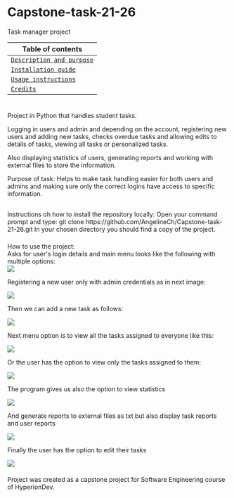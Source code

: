 # Capstone-task-21-26

Task manager project



| Table of contents          | 
| ---------------------------| 
| <a href="#Project">`Description and purpose`</a> | 
| <a href="#Install">`Installation guide`</a>      |
| <a href="#Use">`Usage instructions`</a>          |
| <a href="#Credits">`Credits`</a>                 |

  
  
  
  

<h1 id="Project"></h1>
Project in Python that handles student tasks. 
  
Logging in users and admin and depending on the account, registering new users and adding new tasks, checks overdue tasks and allowing edits
to details of tasks, viewing all tasks or personalized tasks.
  
Also displaying statistics of users,  generating reports and working with external files to store the information.


Purpose of task: Helps to make task handling easier for both users and admins and making sure only the correct logins have access to specific information.

  
<h2 id="Install"></h2>
Instructions oh how to install the repository locally: 
Open your command prompt and type: git clone https://github.com/AngelineCh/Capstone-task-21-26.git
In your chosen directory you should find a copy of the project.




<h3 id="Use"></h3>  
How to use the project:
<br>
Asks for user's login details and main menu looks like the following with multiple options:
<br>

<img src="https://user-images.githubusercontent.com/121129408/212904141-314773fe-1339-44be-8354-dca00e2a4f50.png">

Registering a new user only with admin credentials as in next image:

<img src="https://user-images.githubusercontent.com/121129408/212904721-ed782564-854f-4874-8b5f-e9e3c0384ea9.png">


Then we can add a new task as follows:

<img src="https://user-images.githubusercontent.com/121129408/212905035-54e737c8-5594-4db6-b369-3381ff643ef7.png">

Next menu option is to view all the tasks assigned to everyone like this:


<img src="https://user-images.githubusercontent.com/121129408/212905679-ec7d520d-09c7-4b87-a7ab-40476da7fafe.png">

Or the user has the option to view only the tasks assigned to them:

<img src="https://user-images.githubusercontent.com/121129408/212905973-a12aa361-f11c-4f68-b064-94876daeb683.png">

The program gives us also the option to view statistics

<img src="https://user-images.githubusercontent.com/121129408/212906278-140ea7ef-c737-4146-bc7d-51ea8fd52bde.png">


And generate reports to external files as txt but also display task reports and user reports


<img src="https://user-images.githubusercontent.com/121129408/212906501-ebea3a94-b6dc-4a27-90f4-3cdf2d742b63.png">

Finally the user has the option to edit their tasks


<img src="https://user-images.githubusercontent.com/121129408/212906867-0c79540b-0279-4dd6-aeb3-95fe38dacaf0.png">






  
  

<h4 id="Credits"></h4>
Project was created as a capstone project for Software Engineering course of HyperionDev.
